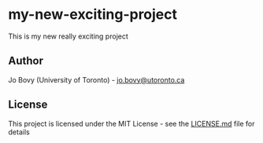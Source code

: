 # my-new-exciting-project
This is my new really exciting project

## Author

Jo Bovy (University of Toronto) - jo.bovy@utoronto.ca

## License

This project is licensed under the MIT License - see the [LICENSE.md](LICENSE.md) file for details

